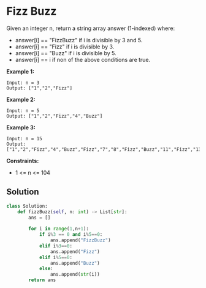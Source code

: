 <h1>Fizz Buzz</h1>

<p>
Given an integer n, return a string array answer (1-indexed) where:

- answer[i] == "FizzBuzz" if i is divisible by 3 and 5.
- answer[i] == "Fizz" if i is divisible by 3.
- answer[i] == "Buzz" if i is divisible by 5.
- answer[i] == i if non of the above conditions are true.

</p>

<b>Example 1:</b>

    Input: n = 3
    Output: ["1","2","Fizz"]
    
<b>Example 2:</b>

    Input: n = 5
    Output: ["1","2","Fizz","4","Buzz"]
    
<b>Example 3:</b>

    Input: n = 15
    Output: ["1","2","Fizz","4","Buzz","Fizz","7","8","Fizz","Buzz","11","Fizz","13","14","FizzBuzz"]

<b>Constraints:</b>

- 1 <= n <= 104

<h2>Solution</h2>

```python
class Solution:
    def fizzBuzz(self, n: int) -> List[str]:
        ans = []
        
        for i in range(1,n+1):
            if i%3 == 0 and i%5==0:
                ans.append("FizzBuzz")
            elif i%3==0:
                ans.append("Fizz")
            elif i%5==0:
                ans.append("Buzz")
            else:
                ans.append(str(i))
        return ans
```
